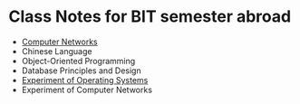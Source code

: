 # Class Notes for BIT semester abroad

- [Computer Networks](networks)
- Chinese Language
- Object-Oriented Programming
- Database Principles and Design
- [Experiment of Operating Systems](os)
- Experiment of Computer Networks
